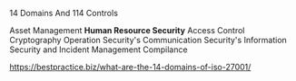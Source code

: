 
14 Domains And 114 Controls

Asset Management
**Human Resource Security**
Access Control
Cryptography
Operation Security's 
Communication Security's 
Information Security and Incident Management
Compilance


https://bestpractice.biz/what-are-the-14-domains-of-iso-27001/